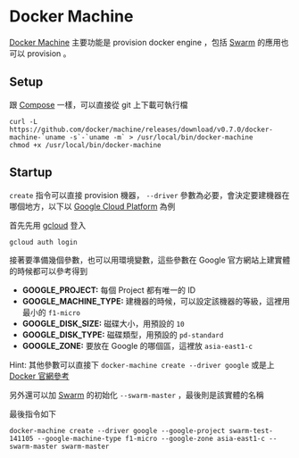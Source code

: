 Docker Machine
==============

[Docker Machine][] 主要功能是 provision docker engine ，包括 [Swarm](swarm.md) 的應用也可以 provision 。

Setup
-----

跟 [Compose](compose.md) 一樣，可以直接從 git 上下載可執行檔

    curl -L https://github.com/docker/machine/releases/download/v0.7.0/docker-machine-`uname -s`-`uname -m` > /usr/local/bin/docker-machine
    chmod +x /usr/local/bin/docker-machine

Startup
-------

`create` 指令可以直接 provision 機器， `--driver` 參數為必要，會決定要建機器在哪個地方，以下以 [Google Cloud Platform][] 為例

首先先用 [gcloud](https://cloud.google.com/sdk/) 登入

    gcloud auth login

接著要準備幾個參數，也可以用環境變數，這些參數在 Google 官方網站上建實體的時候都可以參考得到

* **GOOGLE_PROJECT:** 每個 Project 都有唯一的 ID
* **GOOGLE_MACHINE_TYPE:** 建機器的時候，可以設定該機器的等級，這裡用最小的 `f1-micro`
* **GOOGLE_DISK_SIZE:** 磁碟大小，用預設的 `10`
* **GOOGLE_DISK_TYPE:** 磁碟類型，用預設的 `pd-standard`
* **GOOGLE_ZONE:** 要放在 Google 的哪個區，這裡放 `asia-east1-c`

Hint: 其他參數可以直接下 `docker-machine create --driver google` 或是上 [Docker 官網參考](https://docs.docker.com/machine/drivers/gce/)

另外還可以加 [Swarm](swarm.md) 的初始化 `--swarm-master` ，最後則是該實體的名稱

最後指令如下

    docker-machine create --driver google --google-project swarm-test-141105 --google-machine-type f1-micro --google-zone asia-east1-c --swarm-master swarm-master

[Google Cloud Platform]: https://cloud.google.com/
[Docker Machine]: https://docs.docker.com/machine/
